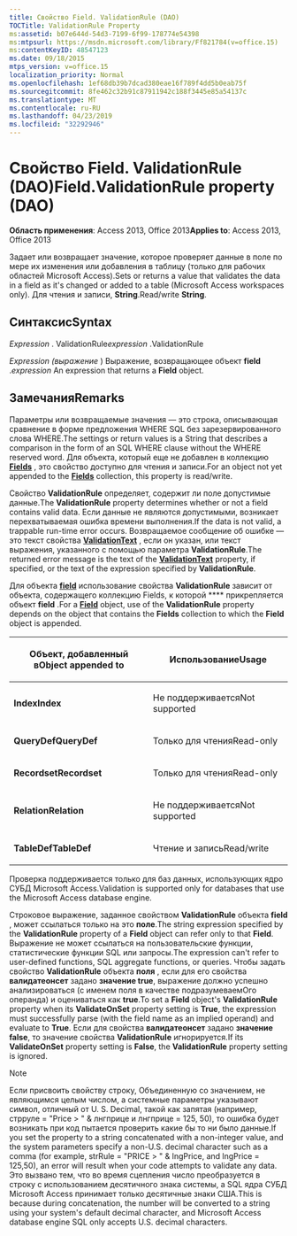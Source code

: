 ```yaml
---
title: Свойство Field. ValidationRule (DAO)
TOCTitle: ValidationRule Property
ms:assetid: b07e644d-54d3-7199-6f99-178774e54398
ms:mtpsurl: https://msdn.microsoft.com/library/Ff821784(v=office.15)
ms:contentKeyID: 48547123
ms.date: 09/18/2015
mtps_version: v=office.15
localization_priority: Normal
ms.openlocfilehash: 1ef68db39b7dcad380eae16f789f4dd5b0eab75f
ms.sourcegitcommit: 8fe462c32b91c87911942c188f3445e85a54137c
ms.translationtype: MT
ms.contentlocale: ru-RU
ms.lasthandoff: 04/23/2019
ms.locfileid: "32292946"
---
```

# <a name="fieldvalidationrule-property-dao"></a><span data-ttu-id="d23fa-102">Свойство Field. ValidationRule (DAO)</span><span class="sxs-lookup"><span data-stu-id="d23fa-102">Field.ValidationRule property (DAO)</span></span>


<span data-ttu-id="d23fa-103">**Область применения**: Access 2013, Office 2013</span><span class="sxs-lookup"><span data-stu-id="d23fa-103">**Applies to**: Access 2013, Office 2013</span></span>

<span data-ttu-id="d23fa-104">Задает или возвращает значение, которое проверяет данные в поле по мере их изменения или добавления в таблицу (только для рабочих областей Microsoft Access).</span><span class="sxs-lookup"><span data-stu-id="d23fa-104">Sets or returns a value that validates the data in a field as it's changed or added to a table (Microsoft Access workspaces only).</span></span> <span data-ttu-id="d23fa-105">Для чтения и записи, **String**.</span><span class="sxs-lookup"><span data-stu-id="d23fa-105">Read/write **String**.</span></span>

## <a name="syntax"></a><span data-ttu-id="d23fa-106">Синтаксис</span><span class="sxs-lookup"><span data-stu-id="d23fa-106">Syntax</span></span>

<span data-ttu-id="d23fa-107">*Expression* . ValidationRule</span><span class="sxs-lookup"><span data-stu-id="d23fa-107">*expression* .ValidationRule</span></span>

<span data-ttu-id="d23fa-108">*Expression (выражение* ) Выражение, возвращающее объект **field** .</span><span class="sxs-lookup"><span data-stu-id="d23fa-108">*expression* An expression that returns a **Field** object.</span></span>

## <a name="remarks"></a><span data-ttu-id="d23fa-109">Замечания</span><span class="sxs-lookup"><span data-stu-id="d23fa-109">Remarks</span></span>

<span data-ttu-id="d23fa-110">Параметры или возвращаемые значения — это строка, описывающая сравнение в форме предложения WHERE SQL без зарезервированного слова WHERE.</span><span class="sxs-lookup"><span data-stu-id="d23fa-110">The settings or return values is a String that describes a comparison in the form of an SQL WHERE clause without the WHERE reserved word.</span></span> <span data-ttu-id="d23fa-111">Для объекта, который еще не добавлен в коллекцию **[Fields](fields-collection-dao.md)** , это свойство доступно для чтения и записи.</span><span class="sxs-lookup"><span data-stu-id="d23fa-111">For an object not yet appended to the **[Fields](fields-collection-dao.md)** collection, this property is read/write.</span></span>

<span data-ttu-id="d23fa-112">Свойство **ValidationRule** определяет, содержит ли поле допустимые данные.</span><span class="sxs-lookup"><span data-stu-id="d23fa-112">The **ValidationRule** property determines whether or not a field contains valid data.</span></span> <span data-ttu-id="d23fa-113">Если данные не являются допустимыми, возникает перехватываемая ошибка времени выполнения.</span><span class="sxs-lookup"><span data-stu-id="d23fa-113">If the data is not valid, a trappable run-time error occurs.</span></span> <span data-ttu-id="d23fa-114">Возвращаемое сообщение об ошибке — это текст свойства **[ValidationText](field-validationtext-property-dao.md)** , если он указан, или текст выражения, указанного с помощью параметра **ValidationRule**.</span><span class="sxs-lookup"><span data-stu-id="d23fa-114">The returned error message is the text of the **[ValidationText](field-validationtext-property-dao.md)** property, if specified, or the text of the expression specified by **ValidationRule**.</span></span>

<span data-ttu-id="d23fa-115">Для объекта **[field](field-object-dao.md)** использование свойства **ValidationRule** зависит от объекта, содержащего коллекцию Fields, к которой \*\*\*\* прикрепляется объект **field** .</span><span class="sxs-lookup"><span data-stu-id="d23fa-115">For a **[Field](field-object-dao.md)** object, use of the **ValidationRule** property depends on the object that contains the **Fields** collection to which the **Field** object is appended.</span></span>

<table>
<colgroup>
<col style="width: 50%" />
<col style="width: 50%" />
</colgroup>
<thead>
<tr class="header">
<th><p><span data-ttu-id="d23fa-116">Объект, добавленный в</span><span class="sxs-lookup"><span data-stu-id="d23fa-116">Object appended to</span></span></p></th>
<th><p><span data-ttu-id="d23fa-117">Использование</span><span class="sxs-lookup"><span data-stu-id="d23fa-117">Usage</span></span></p></th>
</tr>
</thead>
<tbody>
<tr class="odd">
<td><p><span data-ttu-id="d23fa-118"><strong>Index</strong></span><span class="sxs-lookup"><span data-stu-id="d23fa-118"><strong>Index</strong></span></span></p></td>
<td><p><span data-ttu-id="d23fa-119">Не поддерживается</span><span class="sxs-lookup"><span data-stu-id="d23fa-119">Not supported</span></span></p></td>
</tr>
<tr class="even">
<td><p><span data-ttu-id="d23fa-120"><strong>QueryDef</strong></span><span class="sxs-lookup"><span data-stu-id="d23fa-120"><strong>QueryDef</strong></span></span></p></td>
<td><p><span data-ttu-id="d23fa-121">Только для чтения</span><span class="sxs-lookup"><span data-stu-id="d23fa-121">Read-only</span></span></p></td>
</tr>
<tr class="odd">
<td><p><span data-ttu-id="d23fa-122"><strong>Recordset</strong></span><span class="sxs-lookup"><span data-stu-id="d23fa-122"><strong>Recordset</strong></span></span></p></td>
<td><p><span data-ttu-id="d23fa-123">Только для чтения</span><span class="sxs-lookup"><span data-stu-id="d23fa-123">Read-only</span></span></p></td>
</tr>
<tr class="even">
<td><p><span data-ttu-id="d23fa-124"><strong>Relation</strong></span><span class="sxs-lookup"><span data-stu-id="d23fa-124"><strong>Relation</strong></span></span></p></td>
<td><p><span data-ttu-id="d23fa-125">Не поддерживается</span><span class="sxs-lookup"><span data-stu-id="d23fa-125">Not supported</span></span></p></td>
</tr>
<tr class="odd">
<td><p><span data-ttu-id="d23fa-126"><strong>TableDef</strong></span><span class="sxs-lookup"><span data-stu-id="d23fa-126"><strong>TableDef</strong></span></span></p></td>
<td><p><span data-ttu-id="d23fa-127">Чтение и запись</span><span class="sxs-lookup"><span data-stu-id="d23fa-127">Read/write</span></span></p></td>
</tr>
</tbody>
</table>


<span data-ttu-id="d23fa-128">Проверка поддерживается только для баз данных, использующих ядро СУБД Microsoft Access.</span><span class="sxs-lookup"><span data-stu-id="d23fa-128">Validation is supported only for databases that use the Microsoft Access database engine.</span></span>

<span data-ttu-id="d23fa-129">Строковое выражение, заданное свойством **ValidationRule** объекта **field** , может ссылаться только на это **поле**.</span><span class="sxs-lookup"><span data-stu-id="d23fa-129">The string expression specified by the **ValidationRule** property of a **Field** object can refer only to that **Field**.</span></span> <span data-ttu-id="d23fa-130">Выражение не может ссылаться на пользовательские функции, статистические функции SQL или запросы.</span><span class="sxs-lookup"><span data-stu-id="d23fa-130">The expression can't refer to user-defined functions, SQL aggregate functions, or queries.</span></span> <span data-ttu-id="d23fa-131">Чтобы задать свойство **ValidationRule** объекта **поля** , если для его свойства **валидатеонсет** задано **значение true**, выражение должно успешно анализироваться (с именем поля в качестве подразумеваемОго операнда) и оцениваться как **true**.</span><span class="sxs-lookup"><span data-stu-id="d23fa-131">To set a **Field** object's **ValidationRule** property when its **ValidateOnSet** property setting is **True**, the expression must successfully parse (with the field name as an implied operand) and evaluate to **True**.</span></span> <span data-ttu-id="d23fa-132">Если для свойства **валидатеонсет** задано **значение false**, то значение свойства **ValidationRule** игнорируется.</span><span class="sxs-lookup"><span data-stu-id="d23fa-132">If its **ValidateOnSet** property setting is **False**, the **ValidationRule** property setting is ignored.</span></span>


> [!NOTE]
> <span data-ttu-id="d23fa-133">Если присвоить свойству строку, Объединенную со значением, не являющимся целым числом, а системные параметры указывают символ, отличный от U. S. Decimal, такой как запятая (например, стрруле = "Price &gt; " &amp; лнгприце и лнгприце = 125, 50), то ошибка будет возникать при код пытается проверить какие бы то ни было данные.</span><span class="sxs-lookup"><span data-stu-id="d23fa-133">If you set the property to a string concatenated with a non-integer value, and the system parameters specify a non-U.S. decimal character such as a comma (for example, strRule = "PRICE &gt; " &amp; lngPrice, and lngPrice = 125,50), an error will result when your code attempts to validate any data.</span></span> <span data-ttu-id="d23fa-134">Это вызвано тем, что во время сцепления число преобразуется в строку с использованием десятичного знака системы, а SQL ядра СУБД Microsoft Access принимает только десятичные знаки США.</span><span class="sxs-lookup"><span data-stu-id="d23fa-134">This is because during concatenation, the number will be converted to a string using your system's default decimal character, and Microsoft Access database engine SQL only accepts U.S. decimal characters.</span></span>


